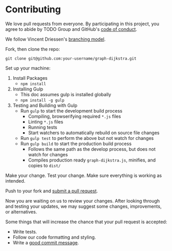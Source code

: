 
[//]: # (CONTRIBUTING.md)

# Contributing

We love pull requests from everyone. By participating in this project, you
agree to abide by TODO Group and GitHub's [code of conduct].

[code of conduct]: http://todogroup.org/opencodeofconduct/

We follow Vincent Driessen's [branching model](http://nvie.com/posts/a-successful-git-branching-model/).

Fork, then clone the repo:

    git clone git@github.com:your-username/graph-dijkstra.git

Set up your machine:

   1. Install Packages
        * `npm install`
   2. Installing Gulp
        * This doc assumes gulp is installed globally
        * `npm install -g gulp`
   3. Testing and Building with Gulp
        * Run `gulp` to start the development build process
           * Compiling, browserifying required `*.js` files
           * Linting `*.js` files
           * Running tests
           * Start watchers to automatically rebuild on source file changes
        * Run `gulp test` to perform the above but not watch for changes
        * Run `gulp build` to start the production build process
           * Follows the same path as the develop process, but does not watch for changes
           * Compiles production ready `graph-dijkstra.js`, minifies, and copies to `dist/`

Make your change. Test your change. Make sure everything is working as intended.

Push to your fork and [submit a pull request][pr].

[pr]: https://github.com/LincolnTechOpenSource/graph-dijkstra/compare

Now you are waiting on us to review your changes. After looking through and testing
your updates, we may suggest some changes, improvements, or alternatives.

Some things that will increase the chance that your pull request is accepted:

* Write tests.
* Follow our code formatting and styling.
* Write a [good commit message][commit].

[commit]: http://tbaggery.com/2008/04/19/a-note-about-git-commit-messages.html